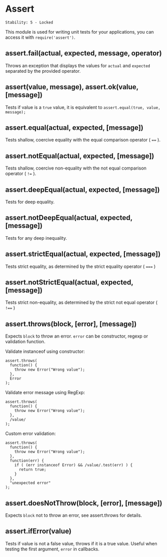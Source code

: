 # Assert

    Stability: 5 - Locked

This module is used for writing unit tests for your applications, you can
access it with `require('assert')`.

## assert.fail(actual, expected, message, operator)

Throws an exception that displays the values for `actual` and `expected` separated by the provided operator.

## assert(value, message), assert.ok(value, [message])

Tests if value is a `true` value, it is equivalent to `assert.equal(true, value, message);`

## assert.equal(actual, expected, [message])

Tests shallow, coercive equality with the equal comparison operator ( `==` ).

## assert.notEqual(actual, expected, [message])

Tests shallow, coercive non-equality with the not equal comparison operator ( `!=` ).

## assert.deepEqual(actual, expected, [message])

Tests for deep equality.

## assert.notDeepEqual(actual, expected, [message])

Tests for any deep inequality.

## assert.strictEqual(actual, expected, [message])

Tests strict equality, as determined by the strict equality operator ( `===` )

## assert.notStrictEqual(actual, expected, [message])

Tests strict non-equality, as determined by the strict not equal operator ( `!==` )

## assert.throws(block, [error], [message])

Expects `block` to throw an error. `error` can be constructor, regexp or 
validation function.

Validate instanceof using constructor:

    assert.throws(
      function() {
        throw new Error("Wrong value");
      },
      Error
    );

Validate error message using RegExp:

    assert.throws(
      function() {
        throw new Error("Wrong value");
      },
      /value/
    );

Custom error validation:

    assert.throws(
      function() {
        throw new Error("Wrong value");
      },
      function(err) {
        if ( (err instanceof Error) && /value/.test(err) ) {
          return true;
        }
      },
      "unexpected error"
    );

## assert.doesNotThrow(block, [error], [message])

Expects `block` not to throw an error, see assert.throws for details.

## assert.ifError(value)

Tests if value is not a false value, throws if it is a true value. Useful when
testing the first argument, `error` in callbacks.
